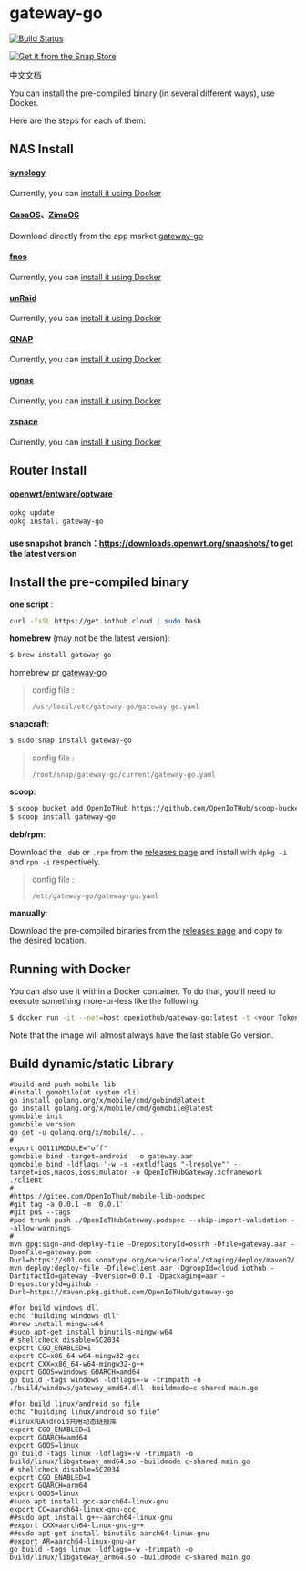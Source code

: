 # gateway-go
[![Build Status](https://travis-ci.com/OpenIoTHub/gateway-go.svg?branch=master)](https://travis-ci.com/OpenIoTHub/gateway-go)

[![Get it from the Snap Store](https://snapcraft.io/static/images/badges/en/snap-store-white.svg)](https://snapcraft.io/gateway-go)

[中文文档](https://docs.iothub.cloud/gateway/index.html)

You can install the pre-compiled binary (in several different ways),
use Docker.

Here are the steps for each of them:
## NAS Install

#### [synology](https://www.synology.com)
Currently, you can [install it using Docker](https://www.bilibili.com/video/BV1of4y1G7Jb)
#### [CasaOS](https://www.casaos.io)、[ZimaOS](https://www.zimaspace.com)
Download directly from the app market [gateway-go](https://github.com/IceWhaleTech/CasaOS-AppStore/tree/main/Apps/Gateway-go)
#### [fnos](https://www.fnnas.com)
Currently, you can [install it using Docker](#running-with-docker)
#### [unRaid](https://unraid.net)
Currently, you can [install it using Docker](https://www.bilibili.com/video/BV1EzWFeSEGC)
#### [QNAP](https://www.qnap.com.cn/zh-cn)
Currently, you can [install it using Docker](#running-with-docker)
#### [ugnas](https://www.ugnas.com)
Currently, you can [install it using Docker](#running-with-docker)
#### [zspace](https://www.zspace.cn)
Currently, you can [install it using Docker](#running-with-docker)
## Router Install

#### [openwrt/entware/optware](https://openwrt.org/)
```sh
opkg update
opkg install gateway-go
```
#### use snapshot branch：https://downloads.openwrt.org/snapshots/ to get the latest version

## Install the pre-compiled binary

**one script** :
```sh
curl -fsSL https://get.iothub.cloud | sudo bash
```

**homebrew** (may not be the latest version):

```sh
$ brew install gateway-go
```
homebrew pr [gateway-go](https://github.com/Homebrew/homebrew-core/blob/master/Formula/gateway-go.rb)
>config file :
>```text
> /usr/local/etc/gateway-go/gateway-go.yaml
>```


**snapcraft**:

```sh
$ sudo snap install gateway-go
```
>config file :
>```text
> /root/snap/gateway-go/current/gateway-go.yaml
>```


**scoop**:

```sh
$ scoop bucket add OpenIoTHub https://github.com/OpenIoTHub/scoop-bucket.git
$ scoop install gateway-go
```

**deb/rpm**:

Download the `.deb` or `.rpm` from the [releases page][releases] and
install with `dpkg -i` and `rpm -i` respectively.  
>config file :
>```text
> /etc/gateway-go/gateway-go.yaml
>```

**manually**:

Download the pre-compiled binaries from the [releases page][releases] and
copy to the desired location.

## Running with Docker

You can also use it within a Docker container. To do that, you'll need to
execute something more-or-less like the following:

```sh
$ docker run -it --net=host openiothub/gateway-go:latest -t <your Token>
```

Note that the image will almost always have the last stable Go version.

[releases]: https://github.com/OpenIoTHub/gateway-go/releases
## Build dynamic/static Library
```shell
#build and push mobile lib
#install gomobile(at system cli)
go install golang.org/x/mobile/cmd/gobind@latest
go install golang.org/x/mobile/cmd/gomobile@latest
gomobile init
gomobile version
go get -u golang.org/x/mobile/...
#
export GO111MODULE="off"
gomobile bind -target=android  -o gateway.aar
gomobile bind -ldflags '-w -s -extldflags "-lresolve"' --target=ios,macos,iossimulator -o OpenIoTHubGateway.xcframework ./client
#
#https://gitee.com/OpenIoThub/mobile-lib-podspec
#git tag -a 0.0.1 -m '0.0.1'
#git pus --tags
#pod trunk push ./OpenIoTHubGateway.podspec --skip-import-validation --allow-warnings
#
mvn gpg:sign-and-deploy-file -DrepositoryId=ossrh -Dfile=gateway.aar -DpomFile=gateway.pom -Durl=https://s01.oss.sonatype.org/service/local/staging/deploy/maven2/
mvn deploy:deploy-file -Dfile=client.aar -DgroupId=cloud.iothub -DartifactId=gateway -Dversion=0.0.1 -Dpackaging=aar -DrepositoryId=github -Durl=https://maven.pkg.github.com/OpenIoTHub/gateway-go
```
```shell
#for build windows dll
echo "building windows dll"
#brew install mingw-w64
#sudo apt-get install binutils-mingw-w64
# shellcheck disable=SC2034
export CGO_ENABLED=1
export CC=x86_64-w64-mingw32-gcc
export CXX=x86_64-w64-mingw32-g++
export GOOS=windows GOARCH=amd64
go build -tags windows -ldflags=-w -trimpath -o ./build/windows/gateway_amd64.dll -buildmode=c-shared main.go
```
```shell
#for build linux/android so file
echo "building linux/android so file"
#linux和Android共用动态链接库
export CGO_ENABLED=1
export GOARCH=amd64
export GOOS=linux
go build -tags linux -ldflags=-w -trimpath -o build/linux/libgateway_amd64.so -buildmode c-shared main.go
# shellcheck disable=SC2034
export CGO_ENABLED=1
export GOARCH=arm64
export GOOS=linux
#sudo apt install gcc-aarch64-linux-gnu
export CC=aarch64-linux-gnu-gcc
##sudo apt install g++-aarch64-linux-gnu
#export CXX=aarch64-linux-gnu-g++
##sudo apt-get install binutils-aarch64-linux-gnu
#export AR=aarch64-linux-gnu-ar
go build -tags linux -ldflags=-w -trimpath -o build/linux/libgateway_arm64.so -buildmode c-shared main.go
```